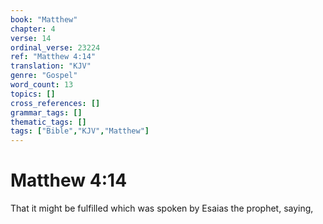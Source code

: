 ```yaml
---
book: "Matthew"
chapter: 4
verse: 14
ordinal_verse: 23224
ref: "Matthew 4:14"
translation: "KJV"
genre: "Gospel"
word_count: 13
topics: []
cross_references: []
grammar_tags: []
thematic_tags: []
tags: ["Bible","KJV","Matthew"]
---
```


# Matthew 4:14

That it might be fulfilled which was spoken by Esaias the prophet, saying,
